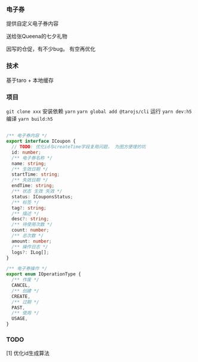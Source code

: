 ### 电子券

提供自定义电子券内容

送给张Queena的七夕礼物


因写的仓促，有不少bug。 有空再优化

### 技术

基于taro + 本地缓存

### 项目
`git clone xxx`
安装依赖
`yarn`
`yarn global add @tarojs/cli`
运行
`yarn dev:h5`
编译
`yarn build:h5`

## 
```ts
/** 电子券内容 */
export interface ICoupon {
  // TODO: 优化id与createTime字段复用问题， 为图方便埋的坑
  id: number;
  /** 电子券名称 */
  name: string;
  /** 生效日期 */
  startTime: string;
  /** 失效日期 */
  endTime: string;
  /** 状态 生效 失效 */
  status: ICouponsStatus;
  /** 标签 */
  tag?: string;
  /** 描述 */
  desc?: string;
  /** 待使用次数 */
  count: number;
  /** 总次数 */
  amount: number;
  /** 操作日志 */
  logs?: ILog[];
}

/** 电子券操作 */
export enum IOperationType {
  /** 作废 */
  CANCEL,
  /** 创建 */
  CREATE,
  /** 过期 */
  PAST,
  /** 使用 */
  USAGE,
}

```

### TODO
[1] 优化id生成算法
